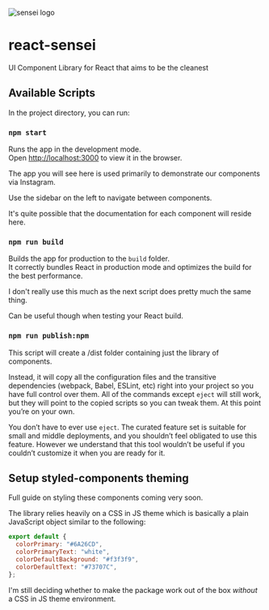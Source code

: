 ![sensei logo](https://cdn.jsdelivr.net/gh/frontend-joe/assets@main/sensei7.png)

# react-sensei

UI Component Library for React that aims to be the cleanest

## Available Scripts

In the project directory, you can run:

### `npm start`

Runs the app in the development mode.\
Open [http://localhost:3000](http://localhost:3000) to view it in the browser.

The app you will see here is used primarily to demonstrate our components via
Instagram.

Use the sidebar on the left to navigate between components.

It's quite possible that the documentation for each component will reside here.

### `npm run build`

Builds the app for production to the `build` folder.\
It correctly bundles React in production mode and optimizes the build for the best performance.

I don't really use this much as the next script does pretty much the same thing.

Can be useful though when testing your React build.

### `npm run publish:npm`

This script will create a /dist folder containing just the library of components.

Instead, it will copy all the configuration files and the transitive dependencies (webpack, Babel, ESLint, etc) right into your project so you have full control over them. All of the commands except `eject` will still work, but they will point to the copied scripts so you can tweak them. At this point you’re on your own.

You don’t have to ever use `eject`. The curated feature set is suitable for small and middle deployments, and you shouldn’t feel obligated to use this feature. However we understand that this tool wouldn’t be useful if you couldn’t customize it when you are ready for it.

## Setup styled-components theming

Full guide on styling these components coming very soon.

The library relies heavily on a CSS in JS theme which is basically a plain JavaScript object similar to the following:

```javascript
export default {
  colorPrimary: "#6A26CD",
  colorPrimaryText: "white",
  colorDefaultBackground: "#f3f3f9",
  colorDefaultText: "#73707C",
};
```

I'm still deciding whether to make the package work out of the box _without_ a CSS in JS theme environment.
